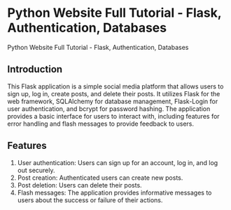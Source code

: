 # Python Website Full Tutorial - Flask, Authentication, Databases
 Python Website Full Tutorial - Flask, Authentication, Databases

## Introduction
 This Flask application is a simple social media platform that allows users to sign up, log in, create posts, and delete their posts. It utilizes Flask for the web framework, SQLAlchemy for database management, Flask-Login for user authentication, and bcrypt for password hashing. The application provides a basic interface for users to interact with, including features for error handling and flash messages to provide feedback to users.

## Features
1. User authentication: Users can sign up for an account, log in, and log out securely.
2. Post creation: Authenticated users can create new posts.
3. Post deletion: Users can delete their posts.
4. Flash messages: The application provides informative messages to users about the success or failure of their actions.
